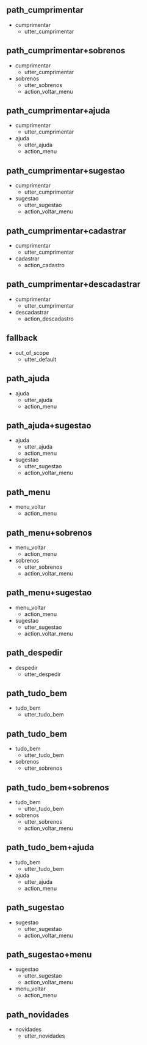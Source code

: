 ## path_cumprimentar
* cumprimentar
    - utter_cumprimentar

## path_cumprimentar+sobrenos
* cumprimentar
  - utter_cumprimentar
* sobrenos
  - utter_sobrenos
  - action_voltar_menu

## path_cumprimentar+ajuda
* cumprimentar
  - utter_cumprimentar
* ajuda
  - utter_ajuda
  - action_menu

## path_cumprimentar+sugestao
* cumprimentar
  - utter_cumprimentar
* sugestao
  - utter_sugestao
  - action_voltar_menu

## path_cumprimentar+cadastrar
* cumprimentar
  - utter_cumprimentar
* cadastrar
  - action_cadastro

## path_cumprimentar+descadastrar
* cumprimentar
  - utter_cumprimentar
* descadastrar
  - action_descadastro

## fallback
* out_of_scope
    - utter_default

## path_ajuda
* ajuda
  - utter_ajuda
  - action_menu

## path_ajuda+sugestao
* ajuda
  - utter_ajuda
  - action_menu
* sugestao
  - utter_sugestao
  - action_voltar_menu

## path_menu
* menu_voltar
  - action_menu

## path_menu+sobrenos
* menu_voltar
  - action_menu
* sobrenos
  - utter_sobrenos
  - action_voltar_menu

## path_menu+sugestao
* menu_voltar
  - action_menu
* sugestao
  - utter_sugestao
  - action_voltar_menu

## path_despedir
* despedir
  - utter_despedir

## path_tudo_bem
* tudo_bem
  -  utter_tudo_bem

## path_tudo_bem
* tudo_bem
  -  utter_tudo_bem
* sobrenos
  - utter_sobrenos

## path_tudo_bem+sobrenos
* tudo_bem
  -  utter_tudo_bem
* sobrenos
  - utter_sobrenos
  - action_voltar_menu

## path_tudo_bem+ajuda
* tudo_bem
  -  utter_tudo_bem
* ajuda
  - utter_ajuda
  - action_menu

## path_sugestao
* sugestao
  - utter_sugestao
  - action_voltar_menu

## path_sugestao+menu
* sugestao
  - utter_sugestao
  - action_voltar_menu
* menu_voltar
  - action_menu

## path_novidades
* novidades
  - utter_novidades
